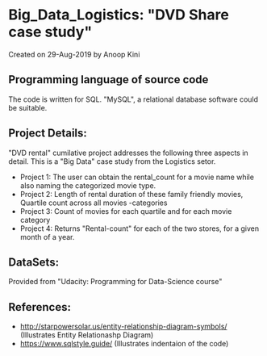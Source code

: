 # Big_Data_Logistics: "DVD Share case study"
Created on 29-Aug-2019 by Anoop Kini

## Programming language of source code
The code is written for SQL. "MySQL", a relational database software could be suitable. 

## Project Details:
"DVD rental" cumilative project addresses the following three aspects in detail. This is a "Big Data" case study from the Logistics setor.

* Project 1: The user can obtain the rental_count for a movie name while also naming the categorized movie type.
* Project 2: Length of rental duration of these family friendly movies, Quartile count across all movies -categories
* Project 3: Count of movies for each quartile and for each movie category
* Project 4: Returns "Rental-count" for each of the two stores, for a given month of a year.

## DataSets:
Provided from "Udacity: Programming for Data-Science course"

## References:
* http://starpowersolar.us/entity-relationship-diagram-symbols/ (Illustrates Entity Relationashp Diagram)
* https://www.sqlstyle.guide/ (Illustrates indentaion of the code)
